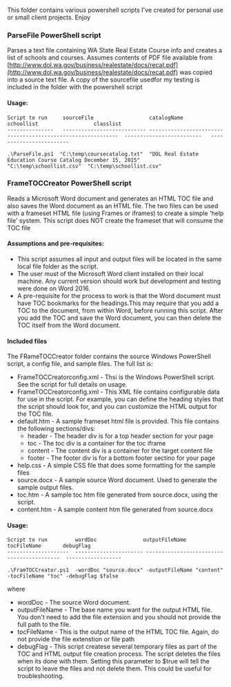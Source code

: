 This folder contains various powershell scripts I've created for personal use or small client projects.  Enjoy

### ParseFile PowerShell script
Parses a text file containing WA State Real Estate Course info and creates a list of schools and courses.
Assumes contents of PDF file available from [http://www.dol.wa.gov/business/realestate/docs/recat.pdf](http://www.dol.wa.gov/business/realestate/docs/recat.pdf) was copied into a source text file.
A copy of the sourcefile usedfor my testing is included in the folder with the powershell script

#### Usage:
```
Script to run     sourceFile                  catalogName                                                   schoollist                  classlist
---------------   --------------------------- ------------------------------------------------------------  -------------------------   ------------------------

.\ParseFile.ps1  "C:\temp\coursecatalog.txt"  "DOL Real Estate Education Course Catalog December 15, 2015"    "C:\temp\schoollist.csv"  "C:\temp\schoollist.csv"
```

### FrameTOCCreator PowerShell script
Reads a Microsoft Word document and generates an HTML TOC file and also saves the Word document as an HTML file. The two files can be used with a frameset HTML file (using Frames or iframes) to create a simple 'help file' system.
This script does NOT create the frameset that will consume the TOC file
#### Assumptions and pre-requisites:
- This script assumes all input and output files will be located in the same local file folder as the script.
- The user must of the Microsoft Word client installed on their local machine. Any current version should work but development and testing were done on Word 2016.
- A pre-requisite for the process to work is that the Word document must have TOC bookmarks for the headings.This may require that you add a TOC to the document, from within Word, before running this script.  After you add the TOC and save the Word document, you can then delete the TOC itself from the Word document.

#### Included files
The FRameTOCCreator folder contains the source Windows PowerShell script, a config file, and sample files. The full list is:
- FrameTOCCreatorconfig.xml - Thsi is the Windows PowerShell script. See the script for full details on usage.
- FrameTOCCreatorconfig.xml - This XML file contains configurable data for use in the script. For example, you can define the heading styles that the script should look for, and you can customize the HTML output for the TOC file.
- default.htm - A sample frameset html file is provided. This file contains the following sections/divs:
  - header - The header div is for a top header section for your page
  - toc - The toc div is a container for the toc iframe
  - content - The content div is a container for the target content file
  - footer - The footer div is for a bottom footer sectino for your page
- help.css - A simple CSS file that does some formatting for the sample files
- source.docx - A sample source Word document. Used to generate the sample output files.
- toc.htm - A sample toc htm file generated from source.docx, using the script.
- content.htm - A sample content htm file generated from source.docx

#### Usage:
```
Script to run         wordDoc               outputFileName             tocFileName       debugFlag
--------------------  ---------------------- ------------------------- -----------------  ------------------

.\FramTOCCreator.ps1  -wordDoc "source.docx" -outputFileName "content" -tocFileName "toc" -debugFlag $false
``` 
where
- wordDoc - The source Word document. 
- outputFileName - The base name you want for the output HTML file. You don't need to add the file extension and you should not provide the full path to the file.
- tocFileName - This is the output name of the HTML TOC file.  Again, do not provide the file extenstion or file path
- debugFlag - This script createse several temporary files as part of the TOC and HTML output file creation process.  The script deletes the files when its done with them.  Setting this parameter to $true will tell the script to leave the files and not delete them. This could be useful for troubleshooting.

